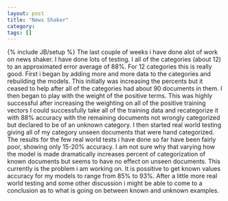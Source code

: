 ```yaml
---
layout: post
title: "News Shaker"
category:
tags: []
---
```

{% include JB/setup %}
The last couple of weeks i have done alot of work on news shaker. I have done lots of testing. I all of the categories (about 12) to an approximated error average of 88%. For 12 categories this is really good. First i began by adding more and more data to the categories and rebuilding the models. This initially was increasing the percents but it ceased to help after all of the categories had about 90 documents in them. I then began to play with the weight of the positive terms. This was highly successful after increasing the weighting on all of the positive training vectors I could successfully take all of the training data and recategorize it with 88% accuracy with the remaining documents not wrongly categorized but declared to be of an unknown category. I then started real world testing giving all of my category unseen documents that were hand categorized. The results for the few real world tests i have done so far have been fairly poor, showing only 15-20% accuracy. I am not sure why that varying how the model is made dramatically increases percent of categorization of known documents but seems to have no effect on unseen documents. This currently is the problem i am working on. It is possitive to get known values accuracy for my models to range from 85% to 93%. After a little more real world testing and some other discussion i might be able to come to a conclusion as to what is going on between known and unknown examples.